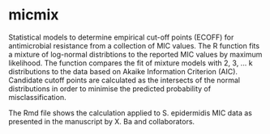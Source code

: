 # micmix

Statistical models to determine empirical cut-off points (ECOFF) for antimicrobial resistance from a collection of MIC values. The R function fits a mixture of log-normal distribtions to the reported MIC values by maximum likelihood. The function compares the fit of mixture models with 2, 3, ... k distributions to the data based on Akaike Information Criterion (AIC).
Candidate cutoff points are calculated as the intersects of the normal distributions in order to minimise the predicted probability of misclassification.

The Rmd file shows the calculation applied to S. epidermidis MIC data as presented in the manuscript by X. Ba and collaborators.

